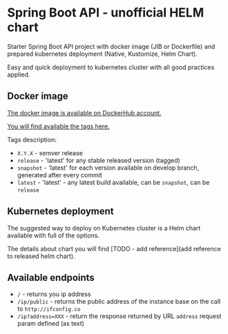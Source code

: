 # Spring Boot API - unofficial HELM chart

Starter Spring Boot API project with docker image (JIB or Dockerfile) and prepared kubernetes deployment (Native, Kustomize, Helm Chart).

Easy and quick deployment to kubernetes cluster with all good practices applied.

## Docker image

[The docker image is available on DockerHub account.](https://hub.docker.com/r/pnowy/spring-boot-api)

[You will find available the tags here.](https://hub.docker.com/r/pnowy/spring-boot-api/tags)

Tags description:
  - `X.Y.X` - semver release
  - `release` - 'latest' for any stable released version (tagged)
  - `snapshot` - 'latest' for each version available on develop branch, generated after every commit
  - `latest` - 'latest' - any latest build available, can be `snapshot`, can be `release`

## Kubernetes deployment

The suggested way to deploy on Kubernetes cluster is a Helm chart available with full of the options.

The details about chart you will find [TODO - add reference](add reference to released helm chart).

## Available endpoints

- `/` - returns you ip address
- `/ip/public` - returns the public address of the instance base on the call to `http://ifconfig.co`
- `/ip?address=XXX` - return the response returned by URL `address` request param defined (as text)  